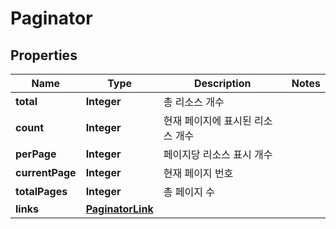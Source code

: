 
# Paginator

## Properties
Name | Type | Description | Notes
------------ | ------------- | ------------- | -------------
**total** | **Integer** | 총 리소스 개수 | 
**count** | **Integer** | 현재 페이지에 표시된 리소스 개수 | 
**perPage** | **Integer** | 페이지당 리소스 표시 개수 | 
**currentPage** | **Integer** | 현재 페이지 번호 | 
**totalPages** | **Integer** | 총 페이지 수 | 
**links** | [**PaginatorLink**](PaginatorLink.md) |  | 



